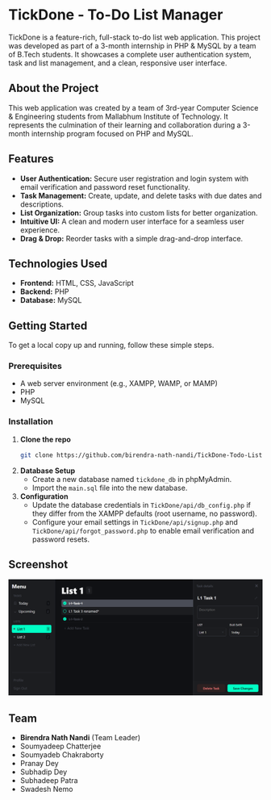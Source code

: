 # TickDone - To-Do List Manager

TickDone is a feature-rich, full-stack to-do list web application. This project was developed as part of a 3-month internship in PHP & MySQL by a team of B.Tech students. It showcases a complete user authentication system, task and list management, and a clean, responsive user interface.

## About the Project

This web application was created by a team of 3rd-year Computer Science & Engineering students from Mallabhum Institute of Technology. It represents the culmination of their learning and collaboration during a 3-month internship program focused on PHP and MySQL.

## Features

  * **User Authentication:** Secure user registration and login system with email verification and password reset functionality.
  * **Task Management:** Create, update, and delete tasks with due dates and descriptions.
  * **List Organization:** Group tasks into custom lists for better organization.
  * **Intuitive UI:** A clean and modern user interface for a seamless user experience.
  * **Drag & Drop:** Reorder tasks with a simple drag-and-drop interface.

## Technologies Used

  * **Frontend:** HTML, CSS, JavaScript
  * **Backend:** PHP
  * **Database:** MySQL

## Getting Started

To get a local copy up and running, follow these simple steps.

### Prerequisites

  * A web server environment (e.g., XAMPP, WAMP, or MAMP)
  * PHP
  * MySQL

### Installation

1.  **Clone the repo**
    ```sh
    git clone https://github.com/birendra-nath-nandi/TickDone-Todo-List-Manager.git
    ```
2.  **Database Setup**
      * Create a new database named `tickdone_db` in phpMyAdmin.
      * Import the `main.sql` file into the new database.
3.  **Configuration**
      * Update the database credentials in `TickDone/api/db_config.php` if they differ from the XAMPP defaults (root username, no password).
      * Configure your email settings in `TickDone/api/signup.php` and `TickDone/api/forgot_password.php` to enable email verification and password resets.

## Screenshot

<p align="center">
  <img src="docs\assets\images\screenshot.png" alt="Screenshot"/>
</p>

## Team

  * **Birendra Nath Nandi** (Team Leader)
  * Soumyadeep Chatterjee
  * Soumyadeb Chakraborty
  * Pranay Dey
  * Subhadip Dey
  * Subhadeep Patra
  * Swadesh Nemo